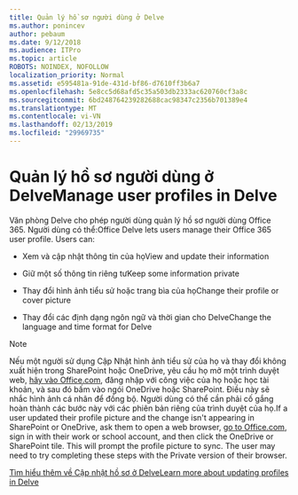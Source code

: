 ```yaml
---
title: Quản lý hồ sơ người dùng ở Delve
ms.author: ponincev
author: pebaum
ms.date: 9/12/2018
ms.audience: ITPro
ms.topic: article
ROBOTS: NOINDEX, NOFOLLOW
localization_priority: Normal
ms.assetid: e595481a-91de-431d-bf86-d7610ff3b6a7
ms.openlocfilehash: 5e8cc5d68afd5c35a503db2333ac620760cf3a8c
ms.sourcegitcommit: 6bd248764239282688cac98347c2356b701389e4
ms.translationtype: MT
ms.contentlocale: vi-VN
ms.lasthandoff: 02/13/2019
ms.locfileid: "29969735"
---
```

# <a name="manage-user-profiles-in-delve"></a><span data-ttu-id="0c36a-102">Quản lý hồ sơ người dùng ở Delve</span><span class="sxs-lookup"><span data-stu-id="0c36a-102">Manage user profiles in Delve</span></span>

<span data-ttu-id="0c36a-p101">Văn phòng Delve cho phép người dùng quản lý hồ sơ người dùng Office 365. Người dùng có thể:</span><span class="sxs-lookup"><span data-stu-id="0c36a-p101">Office Delve lets users manage their Office 365 user profile. Users can:</span></span>
  
- <span data-ttu-id="0c36a-105">Xem và cập nhật thông tin của họ</span><span class="sxs-lookup"><span data-stu-id="0c36a-105">View and update their information</span></span>
    
- <span data-ttu-id="0c36a-106">Giữ một số thông tin riêng tư</span><span class="sxs-lookup"><span data-stu-id="0c36a-106">Keep some information private</span></span>
    
- <span data-ttu-id="0c36a-107">Thay đổi hình ảnh tiểu sử hoặc trang bìa của họ</span><span class="sxs-lookup"><span data-stu-id="0c36a-107">Change their profile or cover picture</span></span>
    
- <span data-ttu-id="0c36a-108">Thay đổi các định dạng ngôn ngữ và thời gian cho Delve</span><span class="sxs-lookup"><span data-stu-id="0c36a-108">Change the language and time format for Delve</span></span>
    
> [!NOTE]
> <span data-ttu-id="0c36a-p102">Nếu một người sử dụng Cập Nhật hình ảnh tiểu sử của họ và thay đổi không xuất hiện trong SharePoint hoặc OneDrive, yêu cầu họ mở một trình duyệt web, [hãy vào Office.com](https://www.office.com), đăng nhập với công việc của họ hoặc học tài khoản, và sau đó bấm vào ngói OneDrive hoặc SharePoint. Điều này sẽ nhắc hình ảnh cá nhân để đồng bộ. Người dùng có thể cần phải cố gắng hoàn thành các bước này với các phiên bản riêng của trình duyệt của họ.</span><span class="sxs-lookup"><span data-stu-id="0c36a-p102">If a user updated their profile picture and the change isn't appearing in SharePoint or OneDrive, ask them to open a web browser, [go to Office.com](https://www.office.com), sign in with their work or school account, and then click the OneDrive or SharePoint tile. This will prompt the profile picture to sync. The user may need to try completing these steps with the Private version of their browser.</span></span> 
  
[<span data-ttu-id="0c36a-111">Tìm hiểu thêm về Cập nhật hồ sơ ở Delve</span><span class="sxs-lookup"><span data-stu-id="0c36a-111">Learn more about updating profiles in Delve</span></span>](https://go.microsoft.com/fwlink/?linkid=735070)
  

